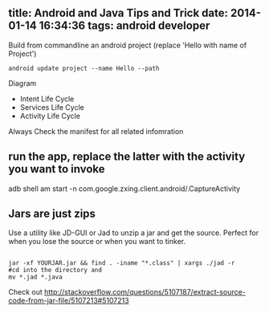 title: Android and Java Tips and Trick
date: 2014-01-14 16:34:36
tags: android developer
---

Build from commandline an android project (replace 'Hello with name of Project')

```[shell]
android update project --name Hello --path
```


Diagram 
+ Intent Life Cycle
+ Services Life Cycle 
+ Activity Life Cycle

Always Check the manifest for all related infomration

run the app, replace the latter with the activity you want to invoke
---
adb shell am start -n com.google.zxing.client.android/.CaptureActivity

Jars are just zips
-----
Use a utility like JD-GUI or Jad to unzip a jar and get the source. Perfect for when you lose the source or when you want to tinker.


``` shell

jar -xf YOURJAR.jar && find . -iname "*.class" | xargs ./jad -r
#cd into the directory and 
mv *.jad *.java
```
Check out http://stackoverflow.com/questions/5107187/extract-source-code-from-jar-file/5107213#5107213